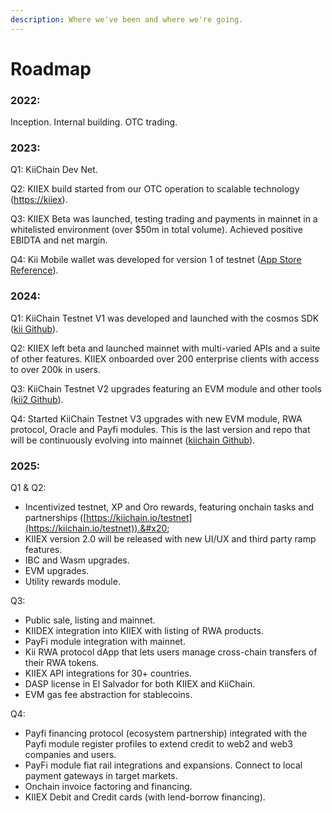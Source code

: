```yaml
---
description: Where we've been and where we're going.
---
```


# Roadmap

### 2022:

Inception. Internal building. OTC trading.

### 2023:

Q1: KiiChain Dev Net.

Q2: KIIEX build started from our OTC operation to scalable technology ([https://k](https://exchange.kiiex.io/login)[iiex](https://kiiex.io/)).

Q3: KIIEX Beta was launched, testing trading and payments in mainnet in a whitelisted environment (over $50m in total volume). Achieved positive EBIDTA and net margin.&#x20;

Q4: Kii Mobile wallet was developed for version 1 of testnet ([App Store Reference](https://apps.apple.com/co/app/kii-mobile/id6474740411)).

### 2024:

Q1: KiiChain Testnet V1 was developed and launched with the cosmos SDK ([kii Github](https://github.com/KiiChain/kii)).

Q2: KIIEX left beta and launched mainnet with multi-varied APIs and a suite of other features. KIIEX onboarded over 200 enterprise clients with access to over 200k in users. &#x20;

Q3: KiiChain Testnet V2 upgrades featuring an EVM module and other tools [(kii2 Github](https://github.com/KiiChain/kiichain2)).

Q4: Started KiiChain Testnet V3 upgrades with new EVM module, RWA protocol, Oracle and Payfi modules. This is the last version and repo that will be continuously evolving into mainnet ([kiichain Github](https://github.com/KiiChain/kiichain)).

### 2025:

Q1 & Q2:&#x20;

* Incentivized testnet, XP and Oro rewards, featuring onchain tasks and partnerships ([https://kiichain.io/testnet](https://kiichain.io/testnet)).&#x20;
* KIIEX version 2.0 will be released with new UI/UX and third party ramp features.&#x20;
* IBC and Wasm upgrades.
* EVM upgrades.
* Utility rewards module.&#x20;

Q3:&#x20;

* Public sale, listing and mainnet.&#x20;
* KIIDEX integration into KIIEX with listing of RWA products.&#x20;
* PayFi module integration with mainnet.
* Kii RWA protocol dApp that lets users manage cross-chain transfers of their RWA tokens.
* KIIEX API integrations for 30+ countries.
* DASP license in El Salvador for both KIIEX and KiiChain.
* EVM gas fee abstraction for stablecoins.&#x20;

Q4:&#x20;

* Payfi financing protocol (ecosystem partnership) integrated with the Payfi module register profiles to extend credit to web2 and web3 companies and users.
* PayFi module fiat rail integrations and expansions. Connect to local payment gateways in target markets.&#x20;
* Onchain invoice factoring and financing.&#x20;
* KIIEX Debit and Credit cards (with lend-borrow financing).&#x20;

